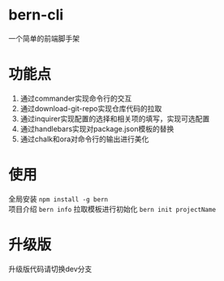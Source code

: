 # bern-cli
一个简单的前端脚手架

# 功能点
1. 通过commander实现命令行的交互
2. 通过download-git-repo实现仓库代码的拉取
3. 通过inquirer实现配置的选择和相关项的填写，实现可选配置
4. 通过handlebars实现对package.json模板的替换
5. 通过chalk和ora对命令行的输出进行美化


# 使用
全局安装
`npm install -g bern`  
项目介绍
`bern info` 
拉取模板进行初始化
`bern init projectName` 


# 升级版
升级版代码请切换dev分支
